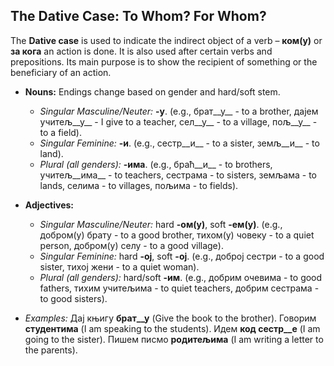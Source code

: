 ## The Dative Case: To Whom? For Whom?

The __Dative case__ is used to indicate the indirect object of a verb – __ком(у)__ or __за кога__ an action is done. It is also used after certain verbs and prepositions. Its main purpose is to show the recipient of something or the beneficiary of an action.

*   __Nouns:__ Endings change based on gender and hard/soft stem.
    
    *   _Singular Masculine/Neuter:_ __-у__. (e.g., брат__у__ - to a brother, дајем учитељ__у__ - I give to a teacher, сел__у__ - to a village, пољ__у__ - to a field).
    *   _Singular Feminine:_ __-и__. (e.g., сестр__и__ - to a sister, земљ__и__ - to land).
    *   _Plural (all genders):_ __-има__. (e.g., браћ__и__ - to brothers, учитељ__има__ - to teachers, сестрама - to sisters, земљама - to lands, селима - to villages, пољима - to fields).
    
    
    
*   __Adjectives:__
    
    *   _Singular Masculine/Neuter:_ hard __-ом(у)__, soft __-ем(у)__. (e.g., добром(у) брату - to a good brother, тихом(у) човеку - to a quiet person, добром(у) селу - to a good village).
    *   _Singular Feminine:_ hard __-ој__, soft __-ој__. (e.g., доброј сестри - to a good sister, тихој жени - to a quiet woman).
    *   _Plural (all genders):_ hard/soft __-им__. (e.g., добрим очевима - to good fathers, тихим учитељима - to quiet teachers, добрим сестрама - to good sisters).
    
    
    
*   _Examples:_ Дај књигу __брат__у__ (Give the book to the brother). Говорим __студентима__ (I am speaking to the students). Идем __код сестр__е__ (I am going to the sister). Пишем писмо __родитељима__ (I am writing a letter to the parents).